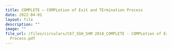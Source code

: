```yaml
---
title: COMPLETE – COMPLetion of Exit and TErmination Process
date: 2022-04-01
layout: file
description: ""
image: ""
file_url: /files/circulars/C67_SGH_SHM 2018_COMPLETE - COMPLetion of Exit and TErmination
  Process.pdf
---
```

